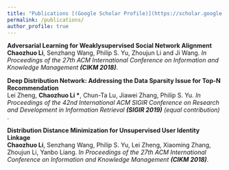 ```yaml
---
title: "Publications [(Google Scholar Profile)](https://scholar.google.com/citations?user=4FeNNKAAAAAJ&hl=en"
permalink: /publications/
author_profile: true
---
```


<b>Adversarial Learning for Weaklysupervised Social Network Alignment</b> <br> <b>Chaozhuo Li</b>, Senzhang Wang, Philip S. Yu, Zhoujun Li and Ji Wang. <i>In Proceedings of the 27th ACM International Conference on Information and Knowledge Management <b>(CIKM 2018)</b></i>.


<b>Deep Distribution Network: Addressing the Data Sparsity Issue for Top-N Recommendation</b> <br> Lei Zheng, <b>Chaozhuo Li *</b>, Chun-Ta Lu, Jiawei Zhang, Philip S. Yu. <i>In Proceedings of the 42nd International ACM SIGIR Conference on Research and Development in Information Retrieval <b>(SIGIR 2019)</b> (equal contribution)</i> .


<b>Distribution Distance Minimization for Unsupervised User Identity Linkage</b> <br> <b>Chaozhuo Li</b>, Senzhang	Wang, Philip S. Yu, Lei Zheng, Xiaoming Zhang, Zhoujun	Li, Yanbo	Liang. <i>In Proceedings of the 27th ACM International Conference on Information and Knowledge Management <b>(CIKM 2018)</b></i>.

